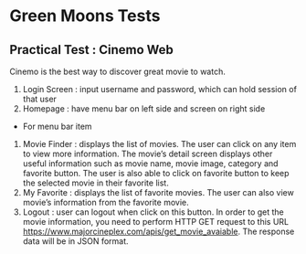 # Green Moons Tests

## Practical Test : Cinemo Web

Cinemo is the best way to discover great movie to watch.

1. Login Screen : input username and password, which can hold session of that user
2. Homepage : have menu bar on left side and screen on right side

- For menu bar item

1. Movie Finder : displays the list of movies. The user can click on any item to
   view more information. The movie’s detail screen displays other useful information such
   as movie name, movie image, category and favorite button.
   The user is also able to click on favorite button to keep the selected movie in their
   favorite list.
2. My Favorite : displays the list of favorite movies. The user can also view
   movie’s information from the favorite movie.
3. Logout : user can logout when click on this button.
   In order to get the movie information, you need to perform HTTP GET request to this
   URL https://www.majorcineplex.com/apis/get_movie_avaiable. The response data will be
   in JSON format.
